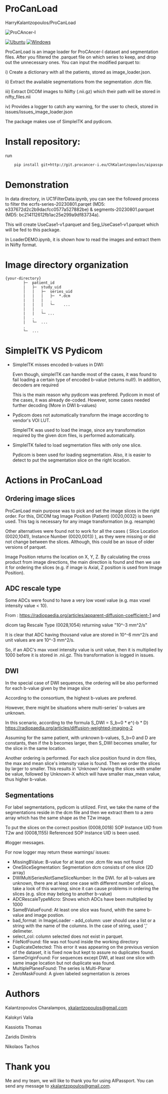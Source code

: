 # ProCanLoad
HarryKalantzopoulos/ProCanLoad

![ProCAncer-I](https://www.procancer-i.eu/wp-content/uploads/2020/07/logo.png)

[![Ubuntu](https://img.shields.io/badge/Ubuntu-22.04-dd4814?logo=ubuntu&logoColor=white&style=flat-square)](https://ubuntu.com/)
[![Windows](https://img.shields.io/badge/Windows-11-0078d4?logo=windows&logoColor=white&style=flat-square)](https://www.microsoft.com/en-us/windows/)

ProCanLoad is an image loader for ProCAncer-I dataset and segmentation files. After you filtered the .parquet file on which series to keep, and drop out the unnecessary ones. You can input the modified parquet to:

i) Create a dictionary with all the patients, stored as image_loader.json.

ii) Extract the available segmentations from the segmentation .dcm file.

iii) Extract DICOM images to Niifty (.nii.gz) which their path will be stored in nifty_files.nii

iv) Provides a logger to catch any warning, for the user to check, stored in issues/issues_image_loader.json

The package makes use of SimpleITK and pydicom.

# Install repository:

run 
```bash
    pip install git+http://git.procancer-i.eu/ChKalantzopoulos/aipassport.git
```

# Demonstration

In data directory, in UC1FilterData.ipynb, you can see the followed process to filter the ecrfs-series-20230801.parqet (MD5: e337672d2c2b9dacfcc0577a527882be) & segments-20230801.parquet (MD5: bc214112612fb1ac25e299a9df83734a).

This will create UseCase1-v1.parquet and Seg_UseCase1-v1.parquet which will be fed to this package.

In LoaderDEMO.ipynb, it is shown how to read the images and extract them in Niifty format.

# Image directory organization

```
{your-directory}
        ├─  patient_id
        |   ├─  study_uid
        │   |   ├─  series_uid
        |   |   |   ├─  *.dcm
        |   |   |   .
        |   |   |   └─    ...
        |   |   .
        |   |   └─ ...
        |   .
        |   └─  ...
        .
        └─  ...
```
# SimpleITK VS Pydicom

- SimpleITK misses encoded b-values in DWI:

  Even though, simpleITK can handle most of the cases, it was found to fail loading a certain type of encoded b-value (returns null!). In addition, decoders are required
  
  This is the main reason why pydicom was prefered. Pydicom in most of the cases, it was already de-coded. However, some cases needed further decoding (More in DWI b-values)

- Pydicom does not automatically transform the image according to vendor's VOI LUT.

  SimpleITK was used to load the image, since any transformation required by the given dcm files, is performed automatically.

- SimpleITK failed to load segmentation files with only one slice.

  Pydicom is been used for loading segmentation. Also, it is easier to detect to put the segmentation slice on the right location.

# Actions in ProCanLoad

## Ordering image slices

ProCanLoad main purpose was to pick and set the image slices in the right order. For this, DICOM tag Image Position (Patient) (0020,0032) is been used. This tag is necessary for any image transformation (e.g. resample)

Other alternatives were found not to work for all the cases ( Slice Location (0020,1041), Instance Number (0020,0013) ), as they were missing or did not change between the slices. Although, this could be an issue of older versions of parquet.

Image Position returns the location on X, Y, Z. By calculating the cross product from image directions, the main direction is found and then we use it for ordering the slices (e.g. if image is Axial, Z position is used from Image Position).

## ADC rescale type

Some ADCs were found to have a very low voxel value (e.g. max voxel intensity value < 10).

From :
https://radiopaedia.org/articles/apparent-diffusion-coefficient-1 and

dicom tag Rescale Type (0028,1054) returning value "10^-3 mm^2/s"

It is clear that ADC having thousand value are stored in 10^-6 mm^2/s and unit values are are 10^-3 mm^2/s.

So, if an ADC's max voxel intensity value is unit value, then it is multiplied by 1000 before it is stored in .nii.gz. This transformation is logged in issues.

## DWI

In the special case of DWI sequences, the ordering will be also performed for each b-value given by the image slice

According to the consortium, the highest b-values are prefered.

However, there might be situations where multi-series' b-values are unknown. 

In this scenario, according to the formula S_DWI = S_b=0 * e^(-b * D) https://radiopaedia.org/articles/diffusion-weighted-imaging-2

Assuming for the same patient, with unknown b-values, S_b=0 and D are constants, then if the b becomes larger, then S_DWI becomes smaller, for the slice in the same location.

Another ordering is performed. For each slice position found in dcm files, the max and mean slice's intensity value is found. Then we order the slices by larger to smaller. This results in 'Unknown' having the slices with smaller be value, followed by Unknown-X which will have smaller max_mean value, thus higher b-value.

## Segmentations

For label segmentations, pydicom is utilized. First, we take the name of the segmentations reside in the dcm file and then we extract them to a zero array which has the same shape as the T2w image.

To put the slices on the correct position (0008,0018) SOP Instance UID from T2w and (0008,1155) Referenced SOP Instance UID is been used.

#logger messages.

For now logger may return these warnings/ issues:


* MissingBValue: B-value for at least one .dcm file was not found
* OneSliceSegmentation: Segmentation dcm consists of one slice (2D array)
* DWIMultiSeriesNotSameSliceNumber: In the DWI. for all b-values are unknown, there are at least one case with different number of slices, take a look of this warning, since it can cause problems in ordering the slices (e.g. slice may belong to another b-value)
* ADCRescaleTypeMicro: Shows which ADCs have been multiplied by 1000
* SameBValueFound: At least one slice was found, whith the same b-value and image postion.
* bad_format: in ImageLoader - add_column: user should use a list or a string with the name of the columns. In the case of string, used ',' delimeter.
* select_col: column selected does not exist in parquet.
* FileNotFound: file was not found inside the working directory
* DuplicateDetected: This error it was appearing on the previous version of the dataset, it is fixed now but kept to assure no duplicates found.
* SameOriginFound: For sequences except DWI, at least one slice with same image location but not duplicate was found.
* MultiplePlanesFound: The series is Multi-Planar
* ZeroMaskFound: A given labeled segmentation is zeroes


# Authors

Kalantzopoulos Charalampos, xkalantzopoulos@gmail.com

Kalokyri Valia

Kassiotis Thomas

Zaridis Dimitris

Nikolaos Tachos

# Thank you

Me and my team, we will like to thank you for using AIPassport. You can send any message to xkalantzopoulos@gmail.com.

